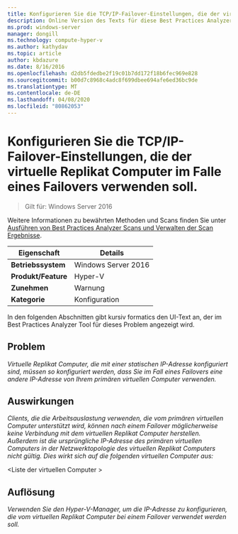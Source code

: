 ```yaml
---
title: Konfigurieren Sie die TCP/IP-Failover-Einstellungen, die der virtuelle Replikat Computer im Falle eines Failovers verwenden soll.
description: Online Version des Texts für diese Best Practices Analyzer Regel.
ms.prod: windows-server
manager: dongill
ms.technology: compute-hyper-v
ms.author: kathydav
ms.topic: article
author: kbdazure
ms.date: 8/16/2016
ms.openlocfilehash: d2db5fdedbe2f19c01b7dd172f18b6fec969e828
ms.sourcegitcommit: b00d7c8968c4adc8f699dbee694afe6ed36bc9de
ms.translationtype: MT
ms.contentlocale: de-DE
ms.lasthandoff: 04/08/2020
ms.locfileid: "80862053"
---
```

# <a name="configure-the-failover-tcpip-settings-that-you-want-the-replica-virtual-machine-to-use-in-the-event-of-a-failover"></a>Konfigurieren Sie die TCP/IP-Failover-Einstellungen, die der virtuelle Replikat Computer im Falle eines Failovers verwenden soll.

>Gilt für: Windows Server 2016
 
Weitere Informationen zu bewährten Methoden und Scans finden Sie unter [Ausführen von Best Practices Analyzer Scans und Verwalten der Scan Ergebnisse](https://go.microsoft.com/fwlink/p/?LinkID=223177).  
  
|Eigenschaft|Details|  
|-|-|  
|**Betriebssystem**|Windows Server 2016|  
|**Produkt/Feature**|Hyper-V|  
|**Zunehmen**|Warnung|  
|**Kategorie**|Konfiguration|  
  
In den folgenden Abschnitten gibt kursiv formatics den UI-Text an, der im Best Practices Analyzer Tool für dieses Problem angezeigt wird.
  
## <a name="issue"></a>Problem  
*Virtuelle Replikat Computer, die mit einer statischen IP-Adresse konfiguriert sind, müssen so konfiguriert werden, dass Sie im Fall eines Failovers eine andere IP-Adresse von Ihrem primären virtuellen Computer verwenden.*  
  
## <a name="impact"></a>Auswirkungen  
*Clients, die die Arbeitsauslastung verwenden, die vom primären virtuellen Computer unterstützt wird, können nach einem Failover möglicherweise keine Verbindung mit dem virtuellen Replikat Computer herstellen. Außerdem ist die ursprüngliche IP-Adresse des primären virtuellen Computers in der Netzwerktopologie des virtuellen Replikat Computers nicht gültig. Dies wirkt sich auf die folgenden virtuellen Computer aus:*  
  
\<Liste der virtuellen Computer >  
  
## <a name="resolution"></a>Auflösung  
*Verwenden Sie den Hyper-V-Manager, um die IP-Adresse zu konfigurieren, die vom virtuellen Replikat Computer bei einem Failover verwendet werden soll.*  
  


